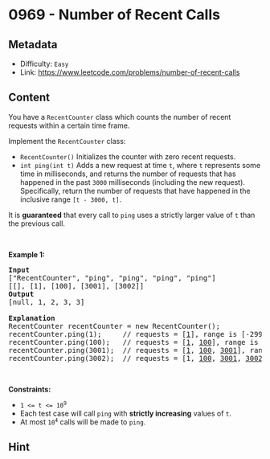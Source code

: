 # 0969 - Number of Recent Calls

## Metadata

 - Difficulty: `Easy`
 - Link: https://www.leetcode.com/problems/number-of-recent-calls

## Content

<p>You have a <code>RecentCounter</code> class which counts the number of recent requests within a certain time frame.</p>

<p>Implement the <code>RecentCounter</code> class:</p>

<ul>
	<li><code>RecentCounter()</code> Initializes the counter with zero recent requests.</li>
	<li><code>int ping(int t)</code> Adds a new request at time <code>t</code>, where <code>t</code> represents some time in milliseconds, and returns the number of requests that has happened in the past <code>3000</code> milliseconds (including the new request). Specifically, return the number of requests that have happened in the inclusive range <code>[t - 3000, t]</code>.</li>
</ul>

<p>It is <strong>guaranteed</strong> that every call to <code>ping</code> uses a strictly larger value of <code>t</code> than the previous call.</p>

<p>&nbsp;</p>
<p><strong class="example">Example 1:</strong></p>

<pre>
<strong>Input</strong>
[&quot;RecentCounter&quot;, &quot;ping&quot;, &quot;ping&quot;, &quot;ping&quot;, &quot;ping&quot;]
[[], [1], [100], [3001], [3002]]
<strong>Output</strong>
[null, 1, 2, 3, 3]

<strong>Explanation</strong>
RecentCounter recentCounter = new RecentCounter();
recentCounter.ping(1);     // requests = [<u>1</u>], range is [-2999,1], return 1
recentCounter.ping(100);   // requests = [<u>1</u>, <u>100</u>], range is [-2900,100], return 2
recentCounter.ping(3001);  // requests = [<u>1</u>, <u>100</u>, <u>3001</u>], range is [1,3001], return 3
recentCounter.ping(3002);  // requests = [1, <u>100</u>, <u>3001</u>, <u>3002</u>], range is [2,3002], return 3
</pre>

<p>&nbsp;</p>
<p><strong>Constraints:</strong></p>

<ul>
	<li><code>1 &lt;= t &lt;= 10<sup>9</sup></code></li>
	<li>Each test case will call <code>ping</code> with <strong>strictly increasing</strong> values of <code>t</code>.</li>
	<li>At most <code>10<sup>4</sup></code> calls will be made to <code>ping</code>.</li>
</ul>


## Hint


